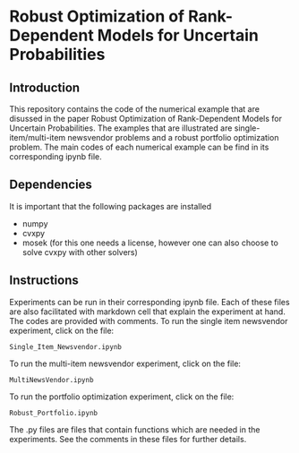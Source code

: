 # Robust Optimization of Rank-Dependent Models for Uncertain Probabilities
## Introduction
This repository contains the code of the numerical example that are disussed in the paper Robust Optimization of Rank-Dependent Models for Uncertain Probabilities. The examples that are illustrated are single-item/multi-item newsvendor problems and a robust portfolio optimization problem. The main codes of each numerical example can be find in its corresponding ipynb file. 

## Dependencies
It is important that the following packages are installed 
+ numpy
+ cvxpy
+ mosek (for this one needs a license, however one can also choose to solve cvxpy with other solvers)

## Instructions
Experiments can be run in their corresponding ipynb file. Each of these files are also facilitated with markdown cell that explain the experiment at hand. The codes are provided with comments.
To run the single item newsvendor experiment, click on the file:
```
Single_Item_Newsvendor.ipynb
```
To run the multi-item newsvendor experiment, click on the file:
```
MultiNewsVendor.ipynb
```
To run the portfolio optimization experiment, click on the file:
```
Robust_Portfolio.ipynb
```
The .py files are files that contain functions which are needed in the experiments. See the comments in these files for further details.
